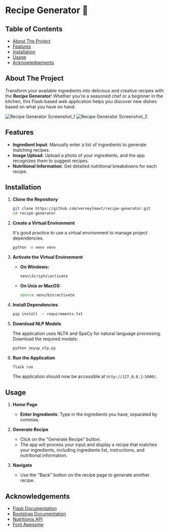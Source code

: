 # Recipe Generator 🍳

## Table of Contents

- [About The Project](#about-the-project)
- [Features](#features)
- [Installation](#installation)
- [Usage](#usage)
- [Acknowledgements](#acknowledgements)

## About The Project

Transform your available ingredients into delicious and creative recipes with the **Recipe Generator**! Whether you're a seasoned chef or a beginner in the kitchen, this Flask-based web application helps you discover new dishes based on what you have on hand.

![Recipe Generator Screenshot_1](static/assets/images/screenshot_1.png)
![Recipe Generator Screenshot_2](static/assets/images/screenshot_2.png)

## Features

- **Ingredient Input**: Manually enter a list of ingredients to generate matching recipes.
- **Image Upload**: Upload a photo of your ingredients, and the app recognizes them to suggest recipes.
- **Nutritional Information**: Get detailed nutritional breakdowns for each recipe.

## Installation

1. **Clone the Repository**

    ```bash
    git clone https://github.com/verneylmavt/recipe-generator.git
    cd recipe-generator
    ```

2. **Create a Virtual Environment**

    It's good practice to use a virtual environment to manage project dependencies.

    ```bash
    python -m venv venv
    ```

3. **Activate the Virtual Environment**

    - **On Windows:**

        ```bash
        venv\Scripts\activate
        ```

    - **On Unix or MacOS:**

        ```bash
        source venv/bin/activate
        ```

4. **Install Dependencies**

    ```bash
    pip install -r requirements.txt
    ```

5. **Download NLP Models**

    The application uses NLTK and SpaCy for natural language processing. Download the required models:

    ```python
    python seyup_nlp.py
    ```

6. **Run the Application**

    ```bash
    flask run
    ```

    The application should now be accessible at `http://127.0.0.1:5000/`.

## Usage

1. **Home Page**

    - **Enter Ingredients**: Type in the ingredients you have, separated by commas.
   

2. **Generate Recipe**

    - Click on the "Generate Recipe" button.
    - The app will process your input and display a recipe that matches your ingredients, including ingredients list, instructions, and nutritional information.

3. **Navigate**

    - Use the "Back" button on the recipe page to generate another recipe.

## Acknowledgements

- [Flask Documentation](https://flask.palletsprojects.com/)
- [Bootstrap Documentation](https://getbootstrap.com/)
- [Nutritionix API](https://www.nutritionix.com/business/api)
- [Font Awesome](https://fontawesome.com/)

